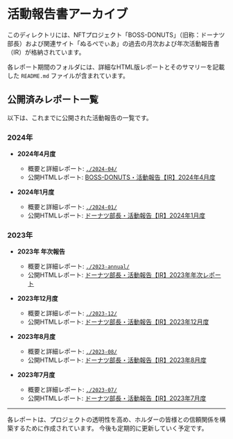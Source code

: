 # 活動報告書アーカイブ

このディレクトリには、NFTプロジェクト「BOSS-DONUTS」（旧称：ドーナツ部長）および関連サイト「ぬるぺでぃあ」の過去の月次および年次活動報告書（IR）が格納されています。

各レポート期間のフォルダには、詳細なHTML版レポートとそのサマリーを記載した `README.md` ファイルが含まれています。

## 公開済みレポート一覧

以下は、これまでに公開された活動報告の一覧です。

### 2024年

* **2024年4月度**
    * 概要と詳細レポート: [ `./2024-04/` ](./2024-04/)
    * 公開HTMLレポート: [BOSS-DONUTS・活動報告【IR】2024年4月度](https://rekt-order.github.io/bossdonuts/archive_historical_documents/activity_reports_archive/2024-04/2024-04.html)

* **2024年1月度**
    * 概要と詳細レポート: [ `./2024-01/` ](./2024-01/)
    * 公開HTMLレポート: [ドーナツ部長・活動報告【IR】2024年1月度](https://rekt-order.github.io/bossdonuts/archive_historical_documents/activity_reports_archive/2024-01/2024-01.html)

### 2023年

* **2023年 年次報告**
    * 概要と詳細レポート: [ `./2023-annual/` ](./2023-annual/)
    * 公開HTMLレポート: [ドーナツ部長・活動報告【IR】2023年年次レポート](https://rekt-order.github.io/bossdonuts/archive_historical_documents/activity_reports_archive/2023-annual/2023-all.html)

* **2023年12月度**
    * 概要と詳細レポート: [ `./2023-12/` ](./2023-12/)
    * 公開HTMLレポート: [ドーナツ部長・活動報告【IR】2023年12月度](https://rekt-order.github.io/bossdonuts/archive_historical_documents/activity_reports_archive/2023-12/2023-12.html)

* **2023年8月度**
    * 概要と詳細レポート: [ `./2023-08/` ](./2023-08/)
    * 公開HTMLレポート: [ドーナツ部長・活動報告【IR】2023年8月度](https://rekt-order.github.io/bossdonuts/archive_historical_documents/activity_reports_archive/2023-08/2023-08.html)

* **2023年7月度**
    * 概要と詳細レポート: [ `./2023-07/` ](./2023-07/)
    * 公開HTMLレポート: [ドーナツ部長・活動報告【IR】2023年7月度](https://rekt-order.github.io/bossdonuts/archive_historical_documents/activity_reports_archive/2023-07/2023-07.html)

---

各レポートは、プロジェクトの透明性を高め、ホルダーの皆様との信頼関係を構築するために作成されています。
今後も定期的に更新していく予定です。